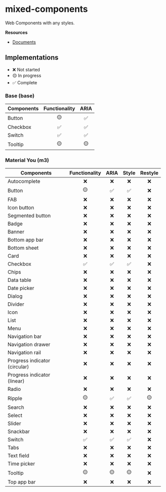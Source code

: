 # mixed-components

Web Components with any styles.

**Resources**

- [Documents](https://vollowx.github.io/mixed-components/)

## Implementations

- ❌ Not started
- 🟡 In progress
- ✅ Complete

### Base (base)

| Components | Functionality | ARIA |
| ---------- | :-----------: | :--: |
| Button     |      🟡       |  ✅  |
| Checkbox   |      ✅       |  ✅  |
| Switch     |      ✅       |  ✅  |
| Tooltip    |      🟡       |  🟡  |

### Material You (m3)

| Components                    | Functionality | ARIA | Style | Restyle |
| ----------------------------- | :-----------: | :--: | :---: | :-----: |
| Autocomplete                  |      ❌       |  ❌  |  ❌   |   ❌    |
| Button                        |      🟡       |  ✅  |  ✅   |   ❌    |
| FAB                           |      ❌       |  ❌  |  ❌   |   ❌    |
| Icon button                   |      ❌       |  ❌  |  ❌   |   ❌    |
| Segmented button              |      ❌       |  ❌  |  ❌   |   ❌    |
| Badge                         |      ❌       |  ❌  |  ❌   |   ❌    |
| Banner                        |      ❌       |  ❌  |  ❌   |   ❌    |
| Bottom app bar                |      ❌       |  ❌  |  ❌   |   ❌    |
| Bottom sheet                  |      ❌       |  ❌  |  ❌   |   ❌    |
| Card                          |      ❌       |  ❌  |  ❌   |   ❌    |
| Checkbox                      |      ✅       |  ✅  |  ✅   |   ❌    |
| Chips                         |      ❌       |  ❌  |  ❌   |   ❌    |
| Data table                    |      ❌       |  ❌  |  ❌   |   ❌    |
| Date picker                   |      ❌       |  ❌  |  ❌   |   ❌    |
| Dialog                        |      ❌       |  ❌  |  ❌   |   ❌    |
| Divider                       |      ❌       |  ❌  |  ❌   |   ❌    |
| Icon                          |      ❌       |  ❌  |  ❌   |   ❌    |
| List                          |      ❌       |  ❌  |  ❌   |   ❌    |
| Menu                          |      ❌       |  ❌  |  ❌   |   ❌    |
| Navigation bar                |      ❌       |  ❌  |  ❌   |   ❌    |
| Navigation drawer             |      ❌       |  ❌  |  ❌   |   ❌    |
| Navigation rail               |      ❌       |  ❌  |  ❌   |   ❌    |
| Progress indicator (circular) |      ❌       |  ❌  |  ❌   |   ❌    |
| Progress indicator (linear)   |      ❌       |  ❌  |  ❌   |   ❌    |
| Radio                         |      ❌       |  ❌  |  ❌   |   ❌    |
| Ripple                        |      🟡       |  ✅  |  ✅   |   🟡    |
| Search                        |      ❌       |  ❌  |  ❌   |   ❌    |
| Select                        |      ❌       |  ❌  |  ❌   |   ❌    |
| Slider                        |      ❌       |  ❌  |  ❌   |   ❌    |
| Snackbar                      |      ❌       |  ❌  |  ❌   |   ❌    |
| Switch                        |      ✅       |  ✅  |  ✅   |   ❌    |
| Tabs                          |      ❌       |  ❌  |  ❌   |   ❌    |
| Text field                    |      ❌       |  ❌  |  ❌   |   ❌    |
| Time picker                   |      ❌       |  ❌  |  ❌   |   ❌    |
| Tooltip                       |      🟡       |  🟡  |  🟡   |   ❌    |
| Top app bar                   |      ❌       |  ❌  |  ❌   |   ❌    |
